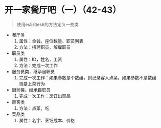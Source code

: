 # 开一家餐厅吧（一）（42-43）

> 使用es5和es6的方法定义一些类

- 餐厅类
  1. 属性：金钱，座位数量、职员列表
  2. 方法：招聘职员，解雇职员
- 职员类
  1. 属性：ID，姓名，工资
  2. 方法：完成一次工作
- 服务员类，继承自职员
  1. 完成一次工作：如果参数是个数组，则记录客人点菜，如果参数不是数组则是上菜行为
- 厨师类，继承自职员
  1. 完成一次工作：烹饪出菜品
- 顾客类
  1. 方法：点菜，吃
- 菜品类
  1. 属性：名字、烹饪成本、价格





